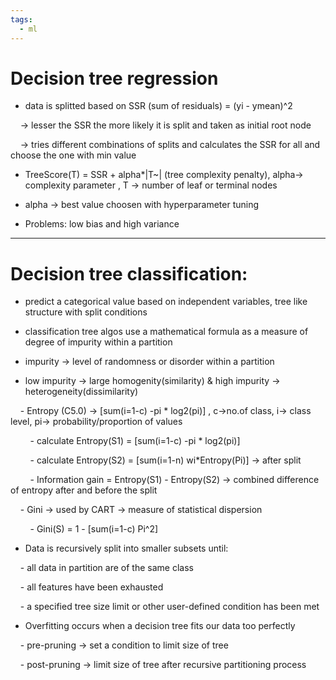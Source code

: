 ```yaml
---
tags:
  - ml
---
```

# Decision tree regression

- data is splitted based on SSR (sum of residuals) = (yi - ymean)^2

    -> lesser the SSR the more likely it is split and taken as initial root node

    -> tries different combinations of splits and calculates the SSR for all and choose the one with min value

- TreeScore(T) = SSR + alpha*|T~| (tree complexity penalty), alpha-> complexity parameter , T -> number of leaf or terminal nodes

- alpha -> best value choosen with hyperparameter tuning

 - Problems: low bias and high variance

----------------------------------------------------------------------------------------------------------------

# Decision tree classification:

- predict a categorical value based on independent variables, tree like structure with split conditions

- classification tree algos use a mathematical formula as a measure of degree of impurity within a partition

- impurity -> level of randomness or disorder within a partition

- low impurity -> large homogenity(similarity) & high impurity -> heterogeneity(dissimilarity)

    - Entropy (C5.0) -> [sum(i=1-c) -pi * log2(pi)] , c->no.of class, i-> class level, pi-> probability/proportion of values

        - calculate Entropy(S1) = [sum(i=1-c) -pi * log2(pi)]

        - calculate Entropy(S2) = [sum(i=1-n) wi*Entropy(Pi)] -> after split

        - Information gain = Entropy(S1) - Entropy(S2) -> combined difference of entropy after and before the split

    - Gini -> used by CART -> measure of statistical dispersion

        - Gini(S) = 1 - [sum(i=1-c) Pi^2]

- Data is recursively split into smaller subsets until:

    - all data in partition are of the same class

    - all features have been exhausted

    - a specified tree size limit or other user-defined condition has been met

- Overfitting occurs when a decision tree fits our data too perfectly

    - pre-pruning -> set a condition to limit size of tree

    - post-pruning -> limit size of tree after recursive partitioning process


